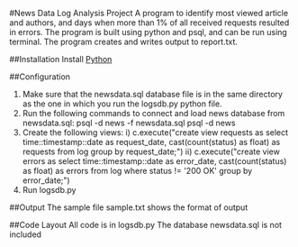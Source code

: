 #News Data Log Analysis Project
A program to identify most viewed article and authors, and days when more than 1% of all received requests resulted in errors. The program is built using python and psql, and can be run using terminal. The program creates and writes output to report.txt.

##Installation
Install [Python](https://www.python.org/downloads/)

##Configuration
1) Make sure that the newsdata.sql database file is in the same directory as the one in which you run the logsdb.py python file.
2) Run the following commands to connect and load news database from newsdata.sql:
    psql -d news -f newsdata.sql
    psql -d news
3) Create the following views:
    i) c.execute("create view requests as select time::timestamp::date as request_date, cast(count(status) as float) as requests from log group by request_date;")
    ii) c.execute("create view errors as select time::timestamp::date as error_date, cast(count(status) as float) as errors from log where status != '200 OK' group by error_date;")
4) Run logsdb.py

##Output
The sample file sample.txt shows the format of output

##Code Layout
All code is in logsdb.py
The database newsdata.sql is not included
